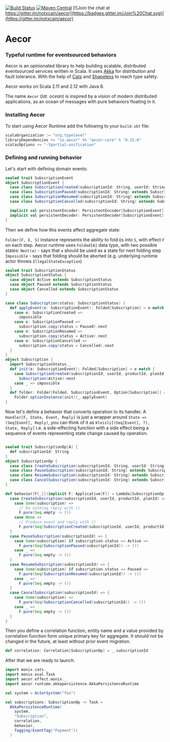 
[![Build Status](https://img.shields.io/travis/notxcain/aecor/master.svg)](https://travis-ci.org/notxcain/aecor)
[![Maven Central](https://img.shields.io/maven-central/v/io.aecor/aecor-core_2.11.svg)](https://github.com/notxcain/aecor)
[![Join the chat at https://gitter.im/notxcain/aecor](https://badges.gitter.im/Join%20Chat.svg)](https://gitter.im/notxcain/aecor)


# Aecor
### Typeful runtime for eventsourced behaviors

Aecor is an opinionated library to help building scalable, distributed eventsourced services written in Scala. It uses [Akka](https://github.com/akka/akka) for distribution and fault tolerance.
With the help of [Cats](https://github.com/typelevel/cats/) and [Shapeless](https://github.com/milessabin/shapeless) to reach type safety.

Aecor works on Scala 2.11 and 2.12 with Java 8.

The name `Aecor` (_lat. ocean_) is inspired by a vision of modern distributed applications, as an ocean of messages with pure behaviors floating in it.
    
### Installing Aecor

To start using Aecor Runtime add the following to your `build.sbt` file:

```scala
scalaOrganization := "org.typelevel"
libraryDependencies += "io.aecor" %% "aecor-core" % "0.15.0"
scalacOptions += "-Ypartial-unification"
```

### Defining and running behavior

Let's start with defining domain events:

```scala
sealed trait SubscriptionEvent
object SubscriptionEvent {
  case class SubscriptionCreated(subscriptionId: String, userId: String, productId: String, planId: String) extends SubscriptionEvent
  case class SubscriptionPaused(subscriptionId: String) extends SubscriptionEvent
  case class SubscriptionResumed(subscriptionId: String) extends SubscriptionEvent
  case class SubscriptionCancelled(subscriptionId: String) extends SubscriptionEvent

  implicit val persistentEncoder: PersistentEncoder[SubscriptionEvent] = `define it as you wish`
  implicit val persistentDecoder: PersistentDecoder[SubscriptionEvent] = `and this one too`
}
```

Then we define how this events affect aggregate state:

`Folder[F, E, S]` instance represents the ability to fold `E`s into `S`, with effect `F` on each step.
Aecor runtime uses `Folded[A]` data type, with two possible states:
`Next(a)` - says that `a` should be used as a state for next folding step
`Impossible` - says that folding should be aborted (e.g. underlying runtime actor throws `IllegalStateException`)

```scala
sealed trait SubscriptionStatus
object SubscriptionStatus {
  case object Active extends SubscriptionStatus
  case object Paused extends SubscriptionStatus
  case object Cancelled extends SubscriptionStatus
}

case class Subscription(status: SubscriptionStatus) {
  def applyEvent(e: SubscriptionEvent): Folded[Subscription] = e match {
    case e: SubscriptionCreated =>
      impossible
    case e: SubscriptionPaused =>
      subscription.copy(status = Paused).next
    case e: SubscriptionResumed =>
      subscription.copy(status = Active).next
    case e: SubscriptionCancelled =>
      subscription.copy(status = Cancelled).next
  }
}
object Subscription {
  import SubscriptionStatus._
  def init(e: SubscriptionEvent): Folded[Subscription] = e match {
    case SubscriptionCreated(subscriptionId, userId, productId, planId) =>
      Subscription(Active).next
    case _ => impossible
  }
  def folder: Folder[Folded, SubscriptionEvent, Option[Subscription]] =
    Folder.optionInstance(init)(_.applyEvent)
}
```


Now let's define a behavior that converts operation to its handler.
A `Handler[F, State, Event, Reply]` is just a wrapper around `State => (Seq[Event], Reply)`,
you can think of it as `Kleisli[(Seq[Event], ?), State, Reply]`
i.e. a side-effecting function with a side effect being a sequence of events representing state change caused by operation.

```scala

sealed trait SubscriptionOp[A] {
  def subscriptionId: String
}
object SubscriptionOp {
  case class CreateSubscription(subscriptionId: String, userId: String, productId: String, planId: String) extends SubscriptionOp[Unit]
  case class PauseSubscription(subscriptionId: String) extends SubscriptionOp[Unit]
  case class ResumeSubscription(subscriptionId: String) extends SubscriptionOp[Unit]
  case class CancelSubscription(subscriptionId: String) extends SubscriptionOp[Unit]
}

def behavior[F[_]](implicit F: Applicative[F]) = Lambda[SubscriptionOp ~> Handler[F, Option[Subscription], SubscriptionEvent, ?]] {
  case CreateSubscription(subscriptionId, userId, productId, planId) => {
    case Some(subscription) =>
      // Do nothing reply with ()
      F.pure(Seq.empty -> ())
    case None =>
      // Produce event and reply with ()
      F.pure(Seq(SubscriptionCreated(subscriptionId, userId, productId, planId)) -> ())
  }
  case PauseSubscription(subscriptionId) => {
    case Some(subscription) if subscription.status == Active =>
      F.pure(Seq(SubscriptionPaused(subscriptionId)) -> ())
    case _ =>
      F.pure(Seq.empty -> ())
  }
  case ResumeSubscription(subscriptionId) => {
    case Some(subscription) if subscription.status == Paused =>
      F.pure(Seq(SubscriptionResumed(subscriptionId)) -> ())
    case _ =>
      F.pure(Seq.empty -> ())
  }
  case CancelSubscription(subscriptionId) => {
    case Some(subscription) =>
      F.pure(Seq(SubscriptionCancelled(subscriptionId)) -> ())
    case _ =>
      F.pure(Seq.empty -> ())
  }
}
```

Then you define a correlation function, entity name and a value provided by correlation function form unique primary key for aggregate.
It should not be changed in the future, at least without prior event migration.

```scala
def correlation: Correlation[SubscriptionOp] = _.subscriptionId
```

After that we are ready to launch.

```scala
import monix.cats._
import monix.eval.Task
import aecor.effect.monix._
import aecor.runtime.akkapersistence.AkkaPersistenceRuntime

val system = ActorSystem("foo")

val subscriptions: SubscriptionOp ~> Task =
  AkkaPersistenceRuntime(
    system,
    "Subscription",
    correlation,
    behavior,
    Tagging(EventTag("Payment"))
  )
```
